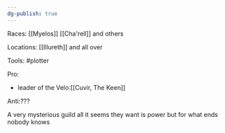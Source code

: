 ```yaml
---
dg-publish: true
---
```


Races: [[Myelos]] [[Cha'rell]] and others

Locations: [[Illureth]] and all over

Tools: #plotter 

Pro: 
- leader of the Velo:[[Cuvir, The Keen]]

Anti:???

A very mysterious guild all it seems they want is power but for what ends nobody knows